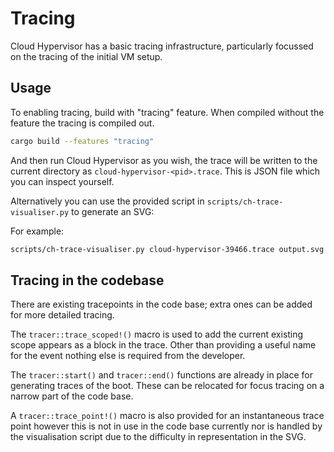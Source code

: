 # Tracing

Cloud Hypervisor has a basic tracing infrastructure, particularly focussed on
the tracing of the initial VM setup.

## Usage

To enabling tracing, build with "tracing" feature. When compiled without the
feature the tracing is compiled out.

```bash
cargo build --features "tracing"
```

And then run Cloud Hypervisor as you wish, the trace will be written to the current directory as `cloud-hypervisor-<pid>.trace`. This is JSON file which you can inspect yourself.

Alternatively you can use the provided script in
`scripts/ch-trace-visualiser.py` to generate an SVG:

For example: 

```bash
scripts/ch-trace-visualiser.py cloud-hypervisor-39466.trace output.svg
```

## Tracing in the codebase

There are existing tracepoints in the code base; extra ones can be added for
more detailed tracing.

The `tracer::trace_scoped!()` macro is used to add the current existing scope
appears as a block in the trace. Other than providing a useful name for the
event nothing else is required from the developer.

The `tracer::start()` and `tracer::end()` functions are already in place for
generating traces of the boot. These can be relocated for focus tracing on a
narrow part of the code base.

A `tracer::trace_point!()` macro is also provided for an instantaneous trace
point however this is not in use in the code base currently nor is handled by
the visualisation script due to the difficulty in representation in the SVG.

